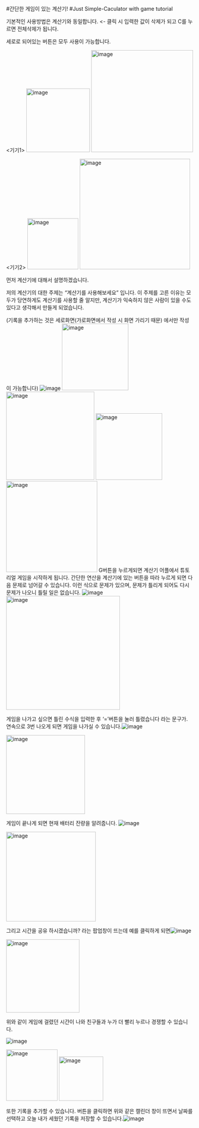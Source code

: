 #간단한 게임이 있는 계산기!
#Just Simple-Caculator with game tutorial


기본적인 사용방법은 계산기와 동일합니다. <- 클릭 시 입력한 값이 삭제가 되고 C를 누르면 전체삭제가 됩니다.
 
세로로 되어있는 버튼은 모두 사용이 가능합니다.


  

<기기1>
<img width="171" alt="image" src="https://github.com/ho8ae/Android-SimpleMyCacluator/assets/126559845/5b9cb83c-3f37-4e2a-9b46-6f4ab3befd28">
<img width="274" alt="image" src="https://github.com/ho8ae/Android-SimpleMyCacluator/assets/126559845/c6bf5bc3-f6e2-4309-b992-6818d9072c1a">

<기기2>
<img width="137" alt="image" src="https://github.com/ho8ae/Android-SimpleMyCacluator/assets/126559845/387dca55-acc1-4e77-a103-f376a13ae1b6">
<img width="297" alt="image" src="https://github.com/ho8ae/Android-SimpleMyCacluator/assets/126559845/1355e392-bc08-4baf-b628-260faa45fab9">

먼저 계산기에 대해서 설명하겠습니다. 

저의 계산기의 대한 주제는 “계산기를 사용해보세요” 입니다. 이 주제를 고른 이유는 모두가 당연하게도 계산기를 사용할 줄 알지만, 계산기가 익숙하지 않은 사람이 있을 수도 있다고 생각해서 만들게 되었습니다.

(기록을 추가하는 것은 세로화면(가로화면에서 작성 시 화면 가리기 때문) 에서만 작성이 가능합니다)
![image](https://github.com/ho8ae/Android-SimpleMyCacluator/assets/126559845/6f6e1433-c054-4d22-8356-b682174b911e)
<img width="179" alt="image" src="https://github.com/ho8ae/Android-SimpleMyCacluator/assets/126559845/afbf0586-efb9-4803-b2e7-30c1c14f8f98">
<img width="237" alt="image" src="https://github.com/ho8ae/Android-SimpleMyCacluator/assets/126559845/b88d1c30-c25d-4924-95a1-eb613730d3b5">
<img width="179" alt="image" src="https://github.com/ho8ae/Android-SimpleMyCacluator/assets/126559845/8ba92400-3320-4e3e-85db-7e53ef0e5140">
<img width="245" alt="image" src="https://github.com/ho8ae/Android-SimpleMyCacluator/assets/126559845/abc44506-b229-42e2-9bc5-1ee02fb9e889">
G버튼을 누르게되면 계산기 어플에서 튜토리얼 게임을 시작하게 됩니다. 간단한 연산을
계산기에 있는 버튼을 따라 누르게 되면 다음 문제로 넘어갈 수 있습니다. 이런 식으로 문제가 있으며, 문제가 틀리게 되어도 다시 문제가 나오니 틀릴 일은 없습니다.
![image](https://github.com/ho8ae/Android-SimpleMyCacluator/assets/126559845/2c8c815f-8ade-4196-8b54-d2305f9d9e00)
<img width="306" alt="image" src="https://github.com/ho8ae/Android-SimpleMyCacluator/assets/126559845/bb6e6619-bcf9-4938-a1af-91c50e09a389">

게임을 나가고 싶으면 틀린 수식을 입력한 후 ‘=’버튼을 눌러 틀렸습니다 라는 문구가. 연속으로 3번 나오게 되면 게임을 나가실 수 있습니다.![image](https://github.com/ho8ae/Android-SimpleMyCacluator/assets/126559845/aab67b32-1fd7-4269-a43a-73c612909c40)

<img width="212" alt="image" src="https://github.com/ho8ae/Android-SimpleMyCacluator/assets/126559845/b49a87d2-33b1-4d9a-bcd9-06ea2e74f948">


게임이 끝나게 되면 현재 배터리 잔량을 알려줍니다.
![image](https://github.com/ho8ae/Android-SimpleMyCacluator/assets/126559845/9e3da4ad-b489-41de-b1c2-b4b1695530d6)

<img width="241" alt="image" src="https://github.com/ho8ae/Android-SimpleMyCacluator/assets/126559845/7b02667e-13d4-474d-b28c-b3e6721b6b06">


그리고 시간을 공유 하시겠습니까? 라는 팝업창이 뜨는데 예를 클릭하게 되면![image](https://github.com/ho8ae/Android-SimpleMyCacluator/assets/126559845/ef028376-30f6-4511-9c89-8c0010b23fcc)

<img width="197" alt="image" src="https://github.com/ho8ae/Android-SimpleMyCacluator/assets/126559845/6d91957c-0642-4ade-9782-5d1fbf9af5ec">

위와 같이 게임에 걸렸던 시간이 나와 친구들과 누가 더 빨리 누르나 경쟁할 수 있습니다.

![image](https://github.com/ho8ae/Android-SimpleMyCacluator/assets/126559845/e751a189-d4c2-4626-8cf8-fc84a6d3b382)

<img width="138" alt="image" src="https://github.com/ho8ae/Android-SimpleMyCacluator/assets/126559845/d4cff7dc-ad83-4a2a-aef2-c45e4cfab357">

<img width="119" alt="image" src="https://github.com/ho8ae/Android-SimpleMyCacluator/assets/126559845/65688e60-71d1-4ada-8c8f-5691c2586864">

또한 기록을 추가할 수 있습니다. 버튼을 클릭하면 위와 같은 캘린더 창이 뜨면서 날짜를 선택하고 오늘 내가 세웠던 기록을 저장할 수 있습니다.![image](https://github.com/ho8ae/Android-SimpleMyCacluator/assets/126559845/325ba092-684c-473b-834d-04eba5a1cf12)


